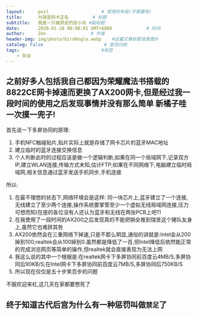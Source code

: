 ```yaml
---
layout:     post                    # 使用的布局(不需要改)
title:      为瑞昱网卡正名         # 标题
subtitle:   我是一只被禁足的安小鸟 #副标题
date:       2020-01-28 00:00:01 GMT+0800             # 时间
author:     Zen                 # 作者
header-img: img/photo/birdAngle.webp    #这篇文章标题背景图片
catalog: False                       # 是否归档
tags:                               #标签
    - 杂谈
---
```


之前好多人包括我自己都因为荣耀魔法书搭载的8822CE网卡掉速而更换了AX200网卡,但是经过我一段时间的使用之后发现事情并没有那么简单
新橘子哇一次摸一兜子!
----

首先说一下多屏协同的原理:
1. 手机NFC触碰贴片,贴片实际上就是存储了网卡芯片的蓝牙MAC地址
2. 建立临时的蓝牙连接交换信息
3. 个人判断此时的过程应该是做一个逻辑判断,如果在同一个局域网下,记录双方IP,建立WLAN连接,传输方式未知,估计FTP;如果在不同网络下,电脑建立临时局域网,相关信息通过蓝牙发送手机同步,手机连接

所以:
1. 在最不理想的状态下,网络环境会是这样:
同一块芯片上,蓝牙建立了一个连接,无线建立了至少两个连接,操作系统要掌管至少一个虚拟无线局域网连接,压力可想而知(在座的各位没有人还认为蓝牙和无线在两张PCB上吧?)
2. 在我使用了一段时间的AX200之后发现真的不能把锅全推到瑞昱这个猪队友身上,虽然它也难辞其咎
3. AX200依然会在三重网络下掉速,只是不那么明显,通俗的讲就是:Intel会从200掉到100;realtek会从100掉到0.虽然都是降低了一百,但Intel降低后依然能正常的完成浏览网页等简单的操作,但realtek就会直接表现为无法上网
4. 我这么说的其中一个根据是:在realtek网卡下多屏协同前百度云4MB/S,多屏协同后90KB/S;在Intel网卡下多屏协同前百度云7MB/S,多屏协同后750KB/S
5. 所以现在仅仅是五十步笑百步的问题

不服欢迎来杠,这几天在家都要憋死了

终于知道古代后宫为什么有一种惩罚叫做`禁足`了
----
